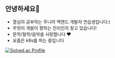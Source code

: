 ## 안녕하세요🤩
- 열심히 공부하는 주니어 백엔드 개발자 연습생입니다:)
- 무엇이 개발이 향하는 진리인지 찾고 있습니다!
- 문학/철학/음악을 사랑합니다 ❤️
- 요즘은 k8s를 파는 중입니다

[![Solved.ac Profile](http://mazassumnida.wtf/api/generate_badge?boj=khj010909)](https://solved.ac/khj010909) 


